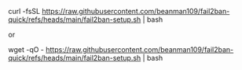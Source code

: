 curl -fsSL https://raw.githubusercontent.com/beanman109/fail2ban-quick/refs/heads/main/fail2ban-setup.sh | bash

or

wget -qO - https://raw.githubusercontent.com/beanman109/fail2ban-quick/refs/heads/main/fail2ban-setup.sh | bash
